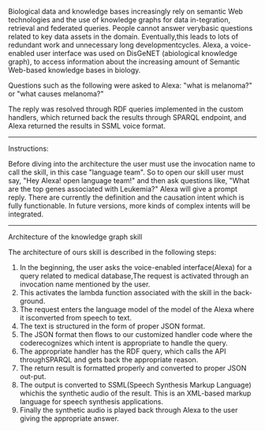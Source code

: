 Biological data and knowledge bases increasingly rely on semantic Web technologies and the use of knowledge graphs for data in-tegration, retrieval and federated queries. People cannot answer verybasic questions related to key data assets in the domain. Eventually,this leads to lots of redundant work and unnecessary long developmentcycles. Alexa, a voice-enabled user interface was used on DisGeNET (abiological knowledge graph), to access information about the increasing amount of Semantic Web-based knowledge bases in biology.

Questions such as the following were asked to Alexa:
"what is melanoma?"
or 
"what causes melanoma?"

The reply was resolved through RDF queries implemented in the custom handlers, which returned back the results through SPARQL endpoint, and Alexa returned the results in SSML voice format.

-----------------------------------------------------------------------------------------------------------------------------------------------------------------

Instructions:

Before diving into the architecture the user must use the invocation name to call the skill, in this case "language team". So to open our skill user must say, "Hey Alexa! open language team!"
and then ask questions like, "What are the top genes associated with Leukemia?"
Alexa will give a prompt reply.
There are currently the definition and the causation intent which is fully functionable. In future versions, more kinds of complex intents will be integrated.

-----------------------------------------------------------------------------------------------------------------------------------------------------------------
Architecture of the knowledge graph skill

The architecture of ours skill is described in the following steps:
1.  In the beginning, the user asks the voice-enabled interface(Alexa) for a query related to medical database,The request is activated through an invocation name mentioned by the user.
2.  This  activates  the  lambda  function  associated  with  the  skill  in  the  back-ground.
3.  The request enters the language model of the model of the Alexa where it isconverted from speech to text.
4.  The text is structured in the form of proper JSON format.
5.  The JSON format then flows to our customized handler code where the coderecognizes which intent is appropriate to handle the query.
6.  The appropriate handler has the RDF query, which calls the API throughSPARQL and gets back the appropriate reason.
7.  The return result is formatted properly and converted to proper JSON out-put.
8.  The output is converted to SSML(Speech Synthesis Markup Language) whichis the synthetic audio of the result. This is an XML-based markup language for speech synthesis applications.
9.  Finally the synthetic audio is played back through Alexa to the user giving the appropriate answer.


